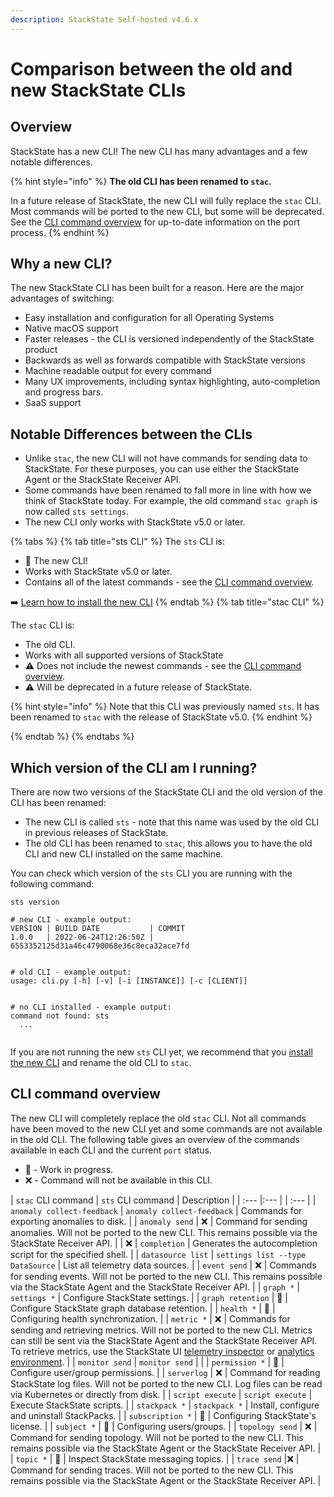 ```yaml
---
description: StackState Self-hosted v4.6.x
---
```


# Comparison between the old and new StackState CLIs

## Overview

StackState has a new CLI! The new CLI has many advantages and a few notable differences. 

{% hint style="info" %}
**The old CLI has been renamed to `stac`.** 

In a future release of StackState, the new CLI will fully replace the `stac` CLI. Most commands will be ported to the new CLI, but some will be deprecated. See the [CLI command overview](#cli-command-overview) for up-to-date information on the port process.
{% endhint %}

## Why a new CLI?

The new StackState CLI has been built for a reason. Here are the major advantages of switching:

 * Easy installation and configuration for all Operating Systems
 * Native macOS support
 * Faster releases - the CLI is versioned independently of the StackState product
 * Backwards as well as forwards compatible with StackState versions
 * Machine readable output for every command
 * Many UX improvements, including syntax highlighting, auto-completion and progress bars.
 * SaaS support

## Notable Differences between the CLIs

 * Unlike `stac`, the new CLI will not have commands for sending data to StackState. For these purposes, you can use either the StackState Agent or the StackState Receiver API. 
 * Some commands have been renamed to fall more in line with how we think of StackState today. For example, the old command `stac graph` is now called `sts settings`.
 * The new CLI only works with StackState v5.0 or later.

{% tabs %}
{% tab title="sts CLI" %}
The `sts` CLI is:

* 🎉 The new CLI!
* Works with StackState v5.0 or later. 
* Contains all of the latest commands - see the [CLI command overview](#cli-command-overview).

➡️ [Learn how to install the new CLI](cli-sts.md)
{% endtab %}
{% tab title="stac CLI" %}

The `stac` CLI is:

* The old CLI. 
* Works with all supported versions of StackState
* ⚠️ Does not include the newest commands - see the [CLI command overview](#cli-command-overview). 
* ⚠️ Will be deprecated in a future release of StackState.

{% hint style="info" %}
Note that this CLI was previously named `sts`. It has been renamed to `stac` with the release of StackState v5.0.
{% endhint %}

{% endtab %}
{% endtabs %}

## Which version of the CLI am I running?

There are now two versions of the StackState CLI and the old version of the CLI has been renamed: 

* The new CLI is called `sts` - note that this name was used by the old CLI in previous releases of StackState. 
* The old CLI has been renamed to `stac`, this allows you to have the old CLI and new CLI installed on the same machine.

You can check which version of the `sts` CLI you are running with the following command:

```commandline
sts version

# new CLI - example output:
VERSION | BUILD DATE           | COMMIT                                   
1.0.0   | 2022-06-24T12:26:50Z | 6553352125d31a46c4790068e36c8eca32ace7fd


# old CLI - example output:
usage: cli.py [-h] [-v] [-i [INSTANCE]] [-c [CLIENT]]


# no CLI installed - example output:
command not found: sts
  ...


```

If you are not running the new `sts` CLI yet, we recommend that you [install the new CLI](cli-sts.md) and rename the old CLI to `stac`.

## CLI command overview

The new CLI will completely replace the old `stac` CLI. Not all commands have been moved to the new CLI yet and some commands are not available in the old CLI. The following table gives an overview of the commands available in each CLI and the current `port` status.

 - 🚧 - Work in progress.
 - ❌ - Command will not be available in this CLI.

| `stac` CLI command  | `sts` CLI command | Description | 
| :--- |:--- | | :--- |
| `anomaly collect-feedback` | `anomaly collect-feedback` | Commands for exporting anomalies to disk. |
| `anomaly send` | ❌ | Command for sending anomalies. Will not be ported to the new CLI. This remains possible via the StackState Receiver API. |
| ❌ | `completion` | Generates the autocompletion script for the specified shell. |
| `datasource list` | `settings list --type DataSource` | List all telemetry data sources. |
| `event send` | ❌ | Commands for sending events. Will not be ported to the new CLI. This remains possible via the StackState Agent and the StackState Receiver API. |
| `graph *` | `settings *` | Configure StackState settings. |
| `graph retention` | 🚧 | Configure StackState graph database retention. |
| `health *` | 🚧 | Configuring health synchronization. |
| `metric *` | ❌ | Commands for sending and retrieving metrics. Will not be ported to the new CLI. Metrics can still be sent via the StackState Agent and the StackState Receiver API. To retrieve metrics, use the StackState UI [telemetry inspector](/use/metrics-and-events/browse-telemetry.md) or [analytics environment](/use/stackstate-ui/analytics.md). |
| `monitor send` | `monitor send` | |
| `permission *` | 🚧 | Configure user/group permissions. |
| `serverlog` | ❌ | Command for reading StackState log files. Will not be ported to the new CLI. Log files can be read via Kubernetes or directly from disk. |
| `script execute` | `script execute` | Execute StackState scripts. | 
| `stackpack *` | `stackpack *` | Install, configure and uninstall StackPacks. |
| `subscription *` | 🚧 | Configuring StackState's license. |
| `subject *` | 🚧 | Configuring users/groups. |
| `topology send` | ❌ | Command for sending topology. Will not be ported to the new CLI. This remains possible via the StackState Agent or the StackState Receiver API. |
| `topic *` | 🚧 | Inspect StackState messaging topics. |
| `trace send` |❌ | Command for sending traces. Will not be ported to the new CLI. This remains possible via the StackState Agent or the StackState Receiver API. |
